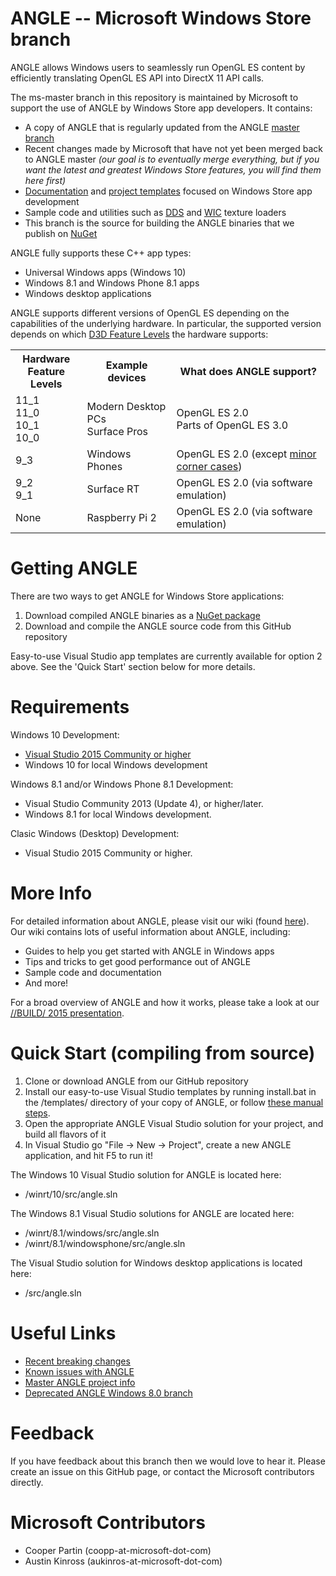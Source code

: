 ANGLE -- Microsoft Windows Store branch
=====
ANGLE allows Windows users to seamlessly run OpenGL ES content by efficiently translating 
OpenGL ES API into DirectX 11 API calls.

The ms-master branch in this repository is maintained by Microsoft to support 
the use of ANGLE by Windows Store app developers. It contains:

- A copy of ANGLE that is regularly updated from the ANGLE 
  [master branch](https://code.google.com/p/angleproject)
- Recent changes made by Microsoft that have not yet been merged back to ANGLE master 
  _(our goal is to eventually merge everything, but if you want the latest and greatest 
  Windows Store features, you will find them here first)_
- [Documentation](https://github.com/microsoft/angle/wiki) and 
  [project templates](https://github.com/Microsoft/angle/tree/ms-master/templates) 
  focused on Windows Store app development
- Sample code and utilities such as 
  [DDS](https://github.com/Microsoft/angle/wiki/Loading-textures-from-dds-files) and 
  [WIC](https://github.com/Microsoft/angle/wiki/Loading-textures-from-image-files) 
  texture loaders
- This branch is the source for building the ANGLE binaries that we publish on 
  [NuGet](https://www.nuget.org/packages/ANGLE.WindowsStore)

ANGLE fully supports these C++ app types:
- Universal Windows apps (Windows 10)
- Windows 8.1 and Windows Phone 8.1 apps
- Windows desktop applications

ANGLE supports different versions of OpenGL ES depending on the capabilities of the underlying hardware. 
In particular, the supported version depends on which 
[D3D Feature Levels](https://msdn.microsoft.com/en-us/library/windows/desktop/ff476876%28v=vs.85%29.aspx) 
the hardware supports:

<table>
<tr>
<th>Hardware<br>Feature Levels</th>
<th>Example devices</th>
<th>What does ANGLE support?</th>
</tr>
<tr>
<td>
11_1<br>
11_0<br>
10_1<br>
10_0<br>
</td>
<td>Modern Desktop PCs<br>Surface Pros</td>
<td>OpenGL ES 2.0<br> Parts of OpenGL ES 3.0</td>
</tr>
<tr>
<td>
9_3
</td>
<td>Windows Phones</td>
<td>OpenGL ES 2.0 (except <a href=https://github.com/Microsoft/angle/wiki/Known-Issues>minor corner cases</a>)</td>
</tr>
<tr>
<td>
9_2<br>
9_1
</td>
<td>Surface RT</td>
<td>OpenGL ES 2.0 (via software emulation)</td>
</tr>
<tr>
<td>
None
</td>
<td>Raspberry Pi 2</td>
<td>OpenGL ES 2.0 (via software emulation)</td>
</tr>
</table>

Getting ANGLE
=====

There are two ways to get ANGLE for Windows Store applications:
  1. Download compiled ANGLE binaries as a [NuGet package](http://github.com/Microsoft/angle/wiki/How-To-Use-the-ANGLE-NuGet-Package)
  2. Download and compile the ANGLE source code from this GitHub repository

Easy-to-use Visual Studio app templates are currently available for option 2 above. See the 'Quick Start' section below for more details.

Requirements
=====

Windows 10 Development:
* [Visual Studio 2015 Community or higher](https://www.visualstudio.com/downloads/visual-studio-2015-downloads-vs.aspx)
* Windows 10 for local Windows development

Windows 8.1 and/or Windows Phone 8.1 Development:
* Visual Studio Community 2013 (Update 4), or higher/later.
* Windows 8.1 for local Windows development.

Clasic Windows (Desktop) Development:
* Visual Studio 2015 Community or higher.

More Info
=====

For detailed information about ANGLE, please visit our wiki (found [here](https://github.com/Microsoft/angle/wiki)). Our wiki 
contains lots of useful information about ANGLE, including:

- Guides to help you get started with ANGLE in Windows apps
- Tips and tricks to get good performance out of ANGLE
- Sample code and documentation
- And more!

For a broad overview of ANGLE and how it works, please take a look at our [//BUILD/ 2015 presentation](http://channel9.msdn.com/Events/Build/2015/3-686).

Quick Start (compiling from source)
=====
1. Clone or download ANGLE from our GitHub repository
2. Install our easy-to-use Visual Studio templates by running install.bat in the /templates/ directory of your copy of ANGLE, or follow [these manual steps](https://github.com/Microsoft/angle/wiki/Installing-Templates).
3. Open the appropriate ANGLE Visual Studio solution for your project, and build all flavors of it
4. In Visual Studio go "File -> New -> Project", create a new ANGLE application, and hit F5 to run it!

The Windows 10 Visual Studio solution for ANGLE is located here:
* /winrt/10/src/angle.sln

The Windows 8.1 Visual Studio solutions for ANGLE are located here:

* /winrt/8.1/windows/src/angle.sln
* /winrt/8.1/windowsphone/src/angle.sln

The Visual Studio solution for Windows desktop applications is located here:

* /src/angle.sln

Useful Links
=====
- [Recent breaking changes](https://github.com/Microsoft/angle/wiki/breaking-changes)
- [Known issues with ANGLE](https://github.com/Microsoft/angle/wiki/known-issues)
- [Master ANGLE project info](https://code.google.com/p/angleproject/)
- [Deprecated ANGLE Windows 8.0 branch](https://github.com/Microsoft/angle-win8.0)

Feedback
=====
If you have feedback about this branch then we would love to hear it. Please 
create an issue on this GitHub page, or contact the Microsoft contributors directly.

Microsoft Contributors
=====
- Cooper Partin (coopp-at-microsoft-dot-com)
- Austin Kinross (aukinros-at-microsoft-dot-com)
